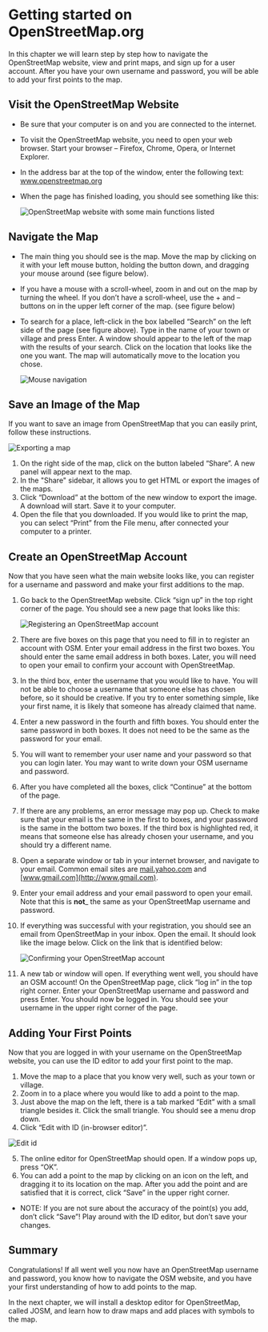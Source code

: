 # Getting started on OpenStreetMap.org
In this chapter we will learn step by step how to navigate the
OpenStreetMap website, view and print maps, and sign up for a user
account. After you have your own username and password, you will be able
to add your first points to the map.

Visit the OpenStreetMap Website
-------------------------------
-   Be sure that your computer is on and you are connected to the
    internet.
-   To visit the OpenStreetMap website, you need to open your web
    browser. Start your browser – Firefox, Chrome, Opera, or Internet
    Explorer.
-   In the address bar at the top of the window, enter the following
    text: www.openstreetmap.org
-   When the page has finished loading, you should see something like
    this:

    ![OpenStreetMap website with some main functions listed][]

## Navigate the Map

-   The main thing you should see is the map. Move the map by clicking
    on it with your left mouse button, holding the button down, and
    dragging your mouse around (see figure below).
-   If you have a mouse with a scroll-wheel, zoom in and out on the map
    by turning the wheel. If you don’t have a scroll-wheel, use the +
    and – buttons on in the upper left corner of the map. (see figure
    below)
-   To search for a place, left-click in the box labelled “Search” on
    the left side of the page (see figure above). Type in the name of
    your town or village and press Enter. A window should appear to the
    left of the map with the results of your search. Click on the
    location that looks like the one you want. The map will
    automatically move to the location you chose.

    ![Mouse navigation][]

Save an Image of the Map
------------------------

If you want to save an image from OpenStreetMap that you can easily
print, follow these instructions.

![Exporting a map][]

1.  On the right side of the map, click on the button labeled “Share”. A new
    panel will appear next to the map.
2.  In the "Share" sidebar, it allows you to get HTML or export the images of the maps.
3.  Click “Download” at the bottom of the new window to export the image. A download will
    start. Save it to your computer.
4.  Open the file that you downloaded. If you would like to print the
    map, you can select “Print” from the File menu, after connected your
    computer to a printer.

Create an OpenStreetMap Account
-------------------------------

Now that you have seen what the main website looks like, you can
register for a username and password and make your first additions
to the map.

1.  Go back to the OpenStreetMap website. Click “sign up” in the top
    right corner of the page.
    You should see a new page that looks like this:

    ![Registering an OpenStreetMap account][]

2.  There are five boxes on this page that you need to fill in to
    register an account with OSM. Enter your email address in the first
	two boxes. You should enter the same email address in both boxes.
	Later, you will need to open your email to confirm your account
	with OpenStreetMap.
3.  In the third box, enter the username that you would like to have.
    You will not be able to choose a username that someone else has
    chosen before, so it should be creative. If you try to enter
    something simple, like your first name, it is likely that someone
    has already claimed that name.
4.  Enter a new password in the fourth and fifth boxes. You should enter
    the same password in both boxes. It does not need to be the same as
    the password for your email.
5.  You will want to remember your user name and your password so that
    you can login later. You may want to write down your OSM username
    and password.
6.  After you have completed all the boxes, click “Continue” at the
    bottom of the page.
7.  If there are any problems, an error message may pop up. Check to
    make sure that your email is the same in the first to boxes, and
    your password is the same in the bottom two boxes. If the third box
    is highlighted red, it means that someone else has already chosen
    your username, and you should try a different name.
8.  Open a separate window or tab in your internet browser, and navigate
    to your email.  Common email sites are [mail.yahoo.com](http://mail.yahoo.com)
    and [www.gmail.com](http://www.gmail.com).
9.  Enter your email address and your email password to open your email.
    Note that this is __not___ the same as your OpenStreetMap username and
    password.
10. If everything was successful with your registration, you should see
    an email from OpenStreetMap in your inbox. Open the email. It should
    look like the image below. Click on the link that is identified
    below:

    ![Confirming your OpenStreetMap account][] 

11. A new tab or window will open. If everything went well, you should
    have an OSM account!
    On the OpenStreetMap page, click “log in” in the top right corner.
    Enter your OpenStreetMap username and password and press Enter. You
    should now be logged in. You should see your username in the upper
    right corner of the page.

Adding Your First Points
------------------------

Now that you are logged in with your username on the OpenStreetMap
website, you can use the ID editor to add your first point to
the map.

1.  Move the map to a place that you know very well, such as your town
    or village.
2.  Zoom in to a place where you would like to add a point to the map.
3.  Just above the map on the left, there is a tab marked “Edit” with a small
    triangle besides it. Click the small triangle. You should see a menu
    drop down.
4.  Click “Edit with ID (in-browser editor)”.

![Edit id][]

5.  The online editor for OpenStreetMap should open. If a window pops
    up, press “OK”.
6.  You can add a point to the map by clicking on an icon on the left,
    and dragging it to its location on the map. After you add the point
    and are satisfied that it is correct, click “Save” in the upper
    right corner.
-   NOTE: If you are not sure about the accuracy of the point(s) you
    add, don’t click “Save”! Play around with the ID editor, but
    don’t save your changes.

Summary
-------

Congratulations! If all went well you now have an OpenStreetMap username
and password, you know how to navigate the OSM website, and you have
your first understanding of how to add points to the map.

In the next chapter, we will install a desktop editor for OpenStreetMap,
called JOSM, and learn how to draw maps and add places with symbols to 
the map.

[OpenStreetMap website with some main functions listed]: /home/dianne/Development/git/learnosm/images/start_osm.png
[Mouse navigation]: /home/dianne/Development/git/learnosm/images/start_mouse_en.png
[Exporting a map]: /home/dianne/Development/git/learnosm/images/en_beg_ch2_image04.png
[Registering an OpenStreetMap account]: /home/dianne/Development/git/learnosm/images/useraccount.png
[Confirming your OpenStreetMap account]: /home/dianne/Development/git/learnosm/images/start_confirm_en.png
[Edit id]: /home/dianne/Development/git/learnosm/images/en_beg_ch3_image000.png
